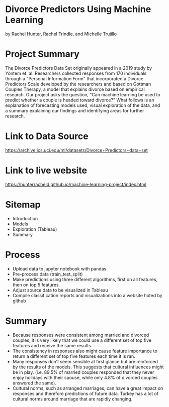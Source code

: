 # Divorce Predictors Using Machine Learning

by Rachel Hunter, Rachel Trindle, and Michelle Trujillo

# Project Summary
The Divorce Predictors Data Set originally appeared in a 2019 study by Yöntem et. al. Researchers collected responses from 170 individuals through a "Personal Information Form" that incorporated a Divorce Predictors Scale developed by the researchers and based on Gottman Couples Therapy, a model that explains divorce based on empirical research. Our project asks the question, "Can machine learning be used to predict whether a couple is headed toward divorce?" What follows is an explanation of forecasting models used, visual exploration of the data, and a summary explaining our findings and identifying areas for further research.

# Link to Data Source
https://archive.ics.uci.edu/ml/datasets/Divorce+Predictors+data+set

# Link to live website
https://hunterracheld.github.io/machine-learning-project/index.html

# Sitemap
- Introduction
- Models
- Exploration (Tableau)
- Summary

# Process
- Upload data to jupyter notebook with pandas
- Pre-process data (train_test_split)
- Make predictions using three different algorithms, first on all features, then on top 5 features
- Adjust source data to be visualized in Tableau
- Compile classification reports and visualizations into a website hoted by github

# Summary
- Because responses were consistent among married and divorced couples, it is very likely that we could use a different set of top five features and receive the same results.
- The consistency in responses also might cause feature importance to return a different set of top five features each time it is ran.
- Many responses don’t seem sensible at first glance but are reinforced by the results of the models. This suggests that cultural influences might be in play. (i.e. 89.5% of married couples responded that they never enjoy holidays with their spouse, while only 4.8% of divorced couples answered the same).
- Cultural norms, such as arranged marriages, can have a great impact on responses and therefore predictions of future data. Turkey has a lot of cultural norms around marriage that are rapidly changing.

